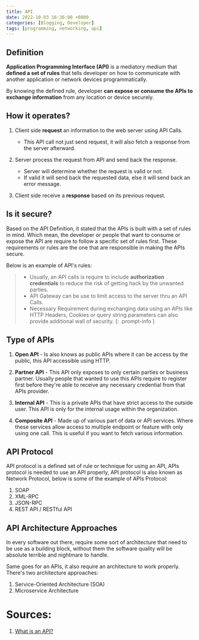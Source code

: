```yaml
---
title: API
date: 2022-10-03 16:36:00 +0800
categories: [Blogging, Developer]
tags: [programming, networking, api]
---
```


## Definition
**Application Programming Interface (API)** is a mediatory medium that **defined a set of rules** that tells developer on how to communicate with another application or network devices programmatically. 

By knowing the defined rule, developer **can expose or consume the APIs to exchange information** from any location or device securely.


## How it operates?
1. Client side **request** an information to the web server using API Calls. 
	- This API call not just send request, it will also fetch a response from the server afterward.
	  
2. Server process the request from API and send back the response. 
	- Server will determine whether the request is valid or not. 
	- If valid it will send back the requested data, else it will send back an error message. 
	  
3. Client side receive a **response** based on its previous request.  


## Is it secure?
Based on the API Definition, it stated that the APIs is built with a set of rules in mind. Which mean, the developer or people that want to consume or expose the API are require to follow a specific set of rules first. These requirements or rules are the one that are responsible in making the APIs secure.

Below is an example of API's rules:
> - Usually, an API calls is require to include **authorization credentials** to reduce the risk of getting hack by the unwanted parties.
> - API Gateway can be use to limit access to the server thru an API Calls.
> - Necessary Requirement during exchanging data using an APIs like HTTP Headers, Cookies or query string parameters can also provide additional wall of security.
{: .prompt-info }


## Type of APIs
1. **Open API** - Is also knows as public APIs where it can be access by the public, this API accessible using HTTP. 
   
2.  **Partner API** - This API only exposes to only certain parties or business partner. Usually people that wanted to use this APIs require to register first before they're able to receive any necessary credential from that APIs provider. 
   
3. **Internal API** - This is a private APIs that have strict access to the outside user. This API is only for the internal usage within the organization. 
   
4. **Composite API** - Made up of various part of data or API services. Where these services allow access to multiple endpoint or feature with only using one call. This is useful if you want to fetch various information. 


## API Protocol
API protocol is a defined set of rule or technique for using an API, APIs protocol is needed to use an API properly, API protocol is also known as Network Protocol, below is some of the example of APIs Protocol:
1. SOAP
2. XML-RPC
3. JSON-RPC
4. REST API / RESTful API


## API Architecture Approaches
In every software out there, require some sort of architecture that need to be use as a building block, without them the software quality will be absolute terrible and nightmare to handle. 

Same goes for an APIs, it also require an architecture to work properly. There's two architecture approaches: 

1. Service-Oriented Architecture (SOA)
2. Microservice Architecture

# Sources:
1. [What is an API?](https://www.ibm.com/cloud/learn/api)